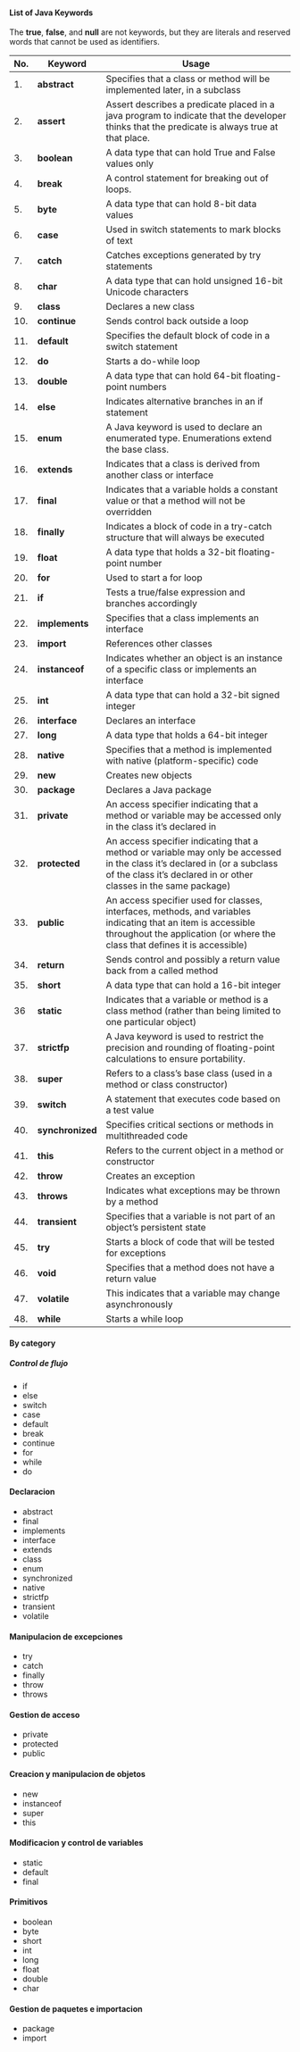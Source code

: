 #### List of Java Keywords

The **true**, **false**, and **null** are not keywords, but they are literals and reserved words that cannot be used as identifiers.

| No. |  Keyword |  Usage |
|---|---|---|
|1.|**abstract**|Specifies that a class or method will be implemented later, in a subclass|
|2.|**assert**|Assert describes a predicate placed in a java program to indicate that the developer thinks that the predicate is always true at that place.|
|3.|**boolean**|A data type that can hold True and False values only|
|4.|**break**|A control statement for breaking out of loops.|
|5.|**byte**|A data type that can hold 8-bit data values|
|6.|**case**|Used in switch statements to mark blocks of text|
|7.|**catch**|Catches exceptions generated by try statements|
|8.|**char**|A data type that can hold unsigned 16-bit Unicode characters|
|9.|**class**|Declares a new class|
|10.|**continue**|Sends control back outside a loop|
|11.|**default**|Specifies the default block of code in a switch statement|
|12.|**do**|Starts a do-while loop|
|13.|**double**|A data type that can hold 64-bit floating-point numbers|
|14.|**else**|Indicates alternative branches in an if statement|
|15.|**enum**|A Java keyword is used to declare an enumerated type. Enumerations extend the base class.|
|16.|**extends**|Indicates that a class is derived from another class or interface|
|17.|**final**|Indicates that a variable holds a constant value or that a method will not be overridden|
|18.|**finally**|Indicates a block of code in a try-catch structure that will always be executed|
|19.|**float**|A data type that holds a 32-bit floating-point number|
|20.|**for**|Used to start a for loop|
|21.|**if**|Tests a true/false expression and branches accordingly|
|22.|**implements**|Specifies that a class implements an interface|
|23.|**import**|References other classes|
|24.|**instanceof**|Indicates whether an object is an instance of a specific class or implements an interface|
|25.|**int**|A data type that can hold a 32-bit signed integer|
|26.|**interface**|Declares an interface|
|27.|**long**|A data type that holds a 64-bit integer|
|28.|**native**|Specifies that a method is implemented with native (platform-specific) code|
|29.|**new**|Creates new objects|
|30.|**package**|Declares a Java package|
|31.|**private**|An access specifier indicating that a method or variable may be accessed only in the class it’s declared in|
|32.|**protected**|An access specifier indicating that a method or variable may only be accessed in the class it’s declared in (or a subclass of the class it’s declared in or other classes in the same package)|
|33.|**public**|An access specifier used for classes, interfaces, methods, and variables indicating that an item is accessible throughout the application (or where the class that defines it is accessible)|
|34.|**return**|Sends control and possibly a return value back from a called method|
|35.|**short**|A data type that can hold a 16-bit integer|
|36|**static**|Indicates that a variable or method is a class method (rather than being limited to one particular object)|
|37.|**strictfp**|A Java keyword is used to restrict the precision and rounding of floating-point calculations to ensure portability.|
|38.|**super**|Refers to a class’s base class (used in a method or class constructor)|
|39.|**switch**|A statement that executes code based on a test value|
|40.|**synchronized**|Specifies critical sections or methods in multithreaded code|
|41.|**this**|Refers to the current object in a method or constructor|
|42.|**throw**|Creates an exception|
|43.|**throws**|Indicates what exceptions may be thrown by a method|
|44.|**transient**|Specifies that a variable is not part of an object’s persistent state|
|45.|**try**|Starts a block of code that will be tested for exceptions|
|46.|**void**|Specifies that a method does not have a return value|
|47.|**volatile**|This indicates that a variable may change asynchronously|
|48.|**while**|Starts a while loop|


#### By category

##### Control de flujo
- if
- else
- switch
- case
- default
- break
- continue
- for
- while
- do

#### Declaracion
- abstract
- final
- implements
- interface
- extends
- class
- enum
- synchronized
- native
- strictfp
- transient
- volatile

#### Manipulacion de excepciones
- try
- catch
- finally
- throw
- throws

#### Gestion de acceso
- private
- protected
- public

#### Creacion y manipulacion de objetos
- new
- instanceof
- super
- this

#### Modificacion y control de variables
- static
- default
- final

#### Primitivos
- boolean
- byte
- short
- int
- long
- float
- double
- char

#### Gestion de paquetes e importacion
- package
- import







